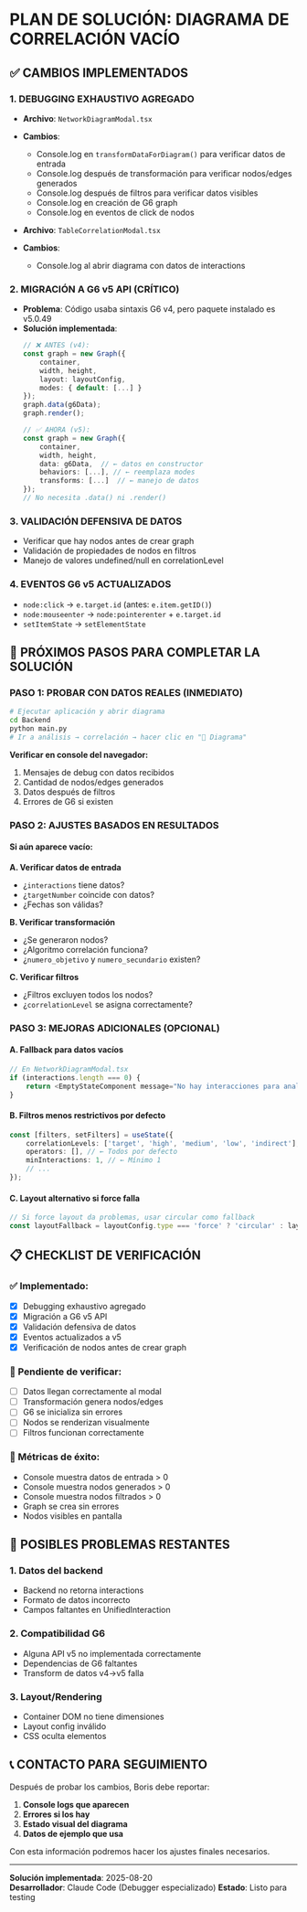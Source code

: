 # PLAN DE SOLUCIÓN: DIAGRAMA DE CORRELACIÓN VACÍO

## ✅ CAMBIOS IMPLEMENTADOS

### 1. DEBUGGING EXHAUSTIVO AGREGADO
- **Archivo**: `NetworkDiagramModal.tsx`
- **Cambios**:
  - Console.log en `transformDataForDiagram()` para verificar datos de entrada
  - Console.log después de transformación para verificar nodos/edges generados  
  - Console.log después de filtros para verificar datos visibles
  - Console.log en creación de G6 graph
  - Console.log en eventos de click de nodos

- **Archivo**: `TableCorrelationModal.tsx` 
- **Cambios**:
  - Console.log al abrir diagrama con datos de interactions

### 2. MIGRACIÓN A G6 v5 API (CRÍTICO)
- **Problema**: Código usaba sintaxis G6 v4, pero paquete instalado es v5.0.49
- **Solución implementada**:
  ```typescript
  // ❌ ANTES (v4):
  const graph = new Graph({
      container,
      width, height,
      layout: layoutConfig,
      modes: { default: [...] }
  });
  graph.data(g6Data);
  graph.render();

  // ✅ AHORA (v5):
  const graph = new Graph({
      container,
      width, height,
      data: g6Data,  // ← datos en constructor
      behaviors: [...], // ← reemplaza modes
      transforms: [...]  // ← manejo de datos
  });
  // No necesita .data() ni .render()
  ```

### 3. VALIDACIÓN DEFENSIVA DE DATOS
- Verificar que hay nodos antes de crear graph
- Validación de propiedades de nodos en filtros
- Manejo de valores undefined/null en correlationLevel

### 4. EVENTOS G6 v5 ACTUALIZADOS
- `node:click` → `e.target.id` (antes: `e.item.getID()`)
- `node:mouseenter` → `node:pointerenter` + `e.target.id`
- `setItemState` → `setElementState`

## 🔄 PRÓXIMOS PASOS PARA COMPLETAR LA SOLUCIÓN

### PASO 1: PROBAR CON DATOS REALES (INMEDIATO)
```bash
# Ejecutar aplicación y abrir diagrama
cd Backend
python main.py
# Ir a análisis → correlación → hacer clic en "🔗 Diagrama"
```

**Verificar en console del navegador:**
1. Mensajes de debug con datos recibidos
2. Cantidad de nodos/edges generados
3. Datos después de filtros
4. Errores de G6 si existen

### PASO 2: AJUSTES BASADOS EN RESULTADOS

#### Si aún aparece vacío:
**A. Verificar datos de entrada**
- ¿`interactions` tiene datos?
- ¿`targetNumber` coincide con datos?
- ¿Fechas son válidas?

**B. Verificar transformación**
- ¿Se generaron nodos?
- ¿Algoritmo correlación funciona?
- ¿`numero_objetivo` y `numero_secundario` existen?

**C. Verificar filtros**
- ¿Filtros excluyen todos los nodos?
- ¿`correlationLevel` se asigna correctamente?

### PASO 3: MEJORAS ADICIONALES (OPCIONAL)

#### A. Fallback para datos vacíos
```typescript
// En NetworkDiagramModal.tsx
if (interactions.length === 0) {
    return <EmptyStateComponent message="No hay interacciones para analizar" />;
}
```

#### B. Filtros menos restrictivos por defecto
```typescript
const [filters, setFilters] = useState({
    correlationLevels: ['target', 'high', 'medium', 'low', 'indirect'],
    operators: [], // ← Todos por defecto
    minInteractions: 1, // ← Mínimo 1
    // ...
});
```

#### C. Layout alternativo si force falla
```typescript
// Si force layout da problemas, usar circular como fallback
const layoutFallback = layoutConfig.type === 'force' ? 'circular' : layoutConfig.type;
```

## 📋 CHECKLIST DE VERIFICACIÓN

### ✅ Implementado:
- [x] Debugging exhaustivo agregado
- [x] Migración a G6 v5 API
- [x] Validación defensiva de datos
- [x] Eventos actualizados a v5
- [x] Verificación de nodos antes de crear graph

### 🔄 Pendiente de verificar:
- [ ] Datos llegan correctamente al modal
- [ ] Transformación genera nodos/edges
- [ ] G6 se inicializa sin errores
- [ ] Nodos se renderizan visualmente
- [ ] Filtros funcionan correctamente

### 🎯 Métricas de éxito:
- Console muestra datos de entrada > 0
- Console muestra nodos generados > 0  
- Console muestra nodos filtrados > 0
- Graph se crea sin errores
- Nodos visibles en pantalla

## 🚨 POSIBLES PROBLEMAS RESTANTES

### 1. Datos del backend
- Backend no retorna interactions
- Formato de datos incorrecto
- Campos faltantes en UnifiedInteraction

### 2. Compatibilidad G6
- Alguna API v5 no implementada correctamente
- Dependencias de G6 faltantes
- Transform de datos v4→v5 falla

### 3. Layout/Rendering  
- Container DOM no tiene dimensiones
- Layout config inválido
- CSS oculta elementos

## 📞 CONTACTO PARA SEGUIMIENTO

Después de probar los cambios, Boris debe reportar:

1. **Console logs que aparecen**
2. **Errores si los hay**
3. **Estado visual del diagrama**
4. **Datos de ejemplo que usa**

Con esta información podremos hacer los ajustes finales necesarios.

---
**Solución implementada**: 2025-08-20  
**Desarrollador**: Claude Code (Debugger especializado)
**Estado**: Listo para testing
